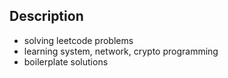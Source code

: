 ## Description

- solving leetcode problems
- learning system, network, crypto programming
- boilerplate solutions


